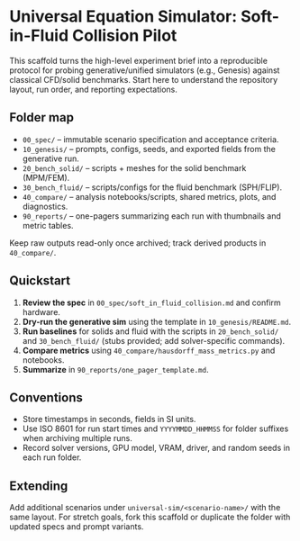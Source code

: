 # Universal Equation Simulator: Soft-in-Fluid Collision Pilot

This scaffold turns the high-level experiment brief into a reproducible protocol for
probing generative/unified simulators (e.g., Genesis) against classical CFD/solid
benchmarks. Start here to understand the repository layout, run order, and reporting
expectations.

## Folder map

- `00_spec/` – immutable scenario specification and acceptance criteria.
- `10_genesis/` – prompts, configs, seeds, and exported fields from the generative run.
- `20_bench_solid/` – scripts + meshes for the solid benchmark (MPM/FEM).
- `30_bench_fluid/` – scripts/configs for the fluid benchmark (SPH/FLIP).
- `40_compare/` – analysis notebooks/scripts, shared metrics, plots, and diagnostics.
- `90_reports/` – one-pagers summarizing each run with thumbnails and metric tables.

Keep raw outputs read-only once archived; track derived products in `40_compare/`.

## Quickstart

1. **Review the spec** in `00_spec/soft_in_fluid_collision.md` and confirm hardware.
2. **Dry-run the generative sim** using the template in `10_genesis/README.md`.
3. **Run baselines** for solids and fluid with the scripts in `20_bench_solid/` and
   `30_bench_fluid/` (stubs provided; add solver-specific commands).
4. **Compare metrics** using `40_compare/hausdorff_mass_metrics.py` and notebooks.
5. **Summarize** in `90_reports/one_pager_template.md`.

## Conventions

- Store timestamps in seconds, fields in SI units.
- Use ISO 8601 for run start times and `YYYYMMDD_HHMMSS` for folder suffixes when
  archiving multiple runs.
- Record solver versions, GPU model, VRAM, driver, and random seeds in each run folder.

## Extending

Add additional scenarios under `universal-sim/<scenario-name>/` with the same layout.
For stretch goals, fork this scaffold or duplicate the folder with updated specs and
prompt variants.
